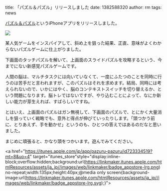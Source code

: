title: 「パズル＆パズル」リリースしました
date: 1382588320
author: rm
tags: news

[パズル＆パズル](https://itunes.apple.com/jp/app/pazuru-pazuru/id723334519?mt=8&uo=4)というiPhoneアプリをリリースしました。

[![](http://a3.mzstatic.com/us/r30/Purple/v4/db/a8/d2/dba8d2c1-54cc-7d37-389a-c8a3dabd234d/screen568x568.jpeg)](https://itunes.apple.com/jp/app/pazuru-pazuru/id723334519?mt=8&uo=4)

某人気ゲームをインスパイアして、斜め上を狙った結果、正直、意味がよくわからないパズルゲームに仕上がりました。

下画面のタッチパズルを解いて、上画面のスライドパズルを攻略するという、今までにない新感覚パズルゲームです。

人間の脳は、マルチタスクには向いていなくて、一度にふたつのことを同時に行うのは苦手だと言われますが、このパズルはそれを求めます。結局、同時には考えられないので、いかにはやく、脳のコンテキストスイッチを切り替えるか、という問題になります。脳トレではないですが、やり込むことによって、なにか新しい能力が芽生えれば、すばらしいですね。

とはいえ、上画面のパズルはガン無視して、下画面のパズルで、とにかく大量消しを狙っていく戦略でも、意外と得点が伸びていったりします。「頭つかう前に、とりあえず、手を動かせ」というのも、ひとつの答えではあるのだなと思いました。

まじめに頑張ると、かなり頭をつかいます。遊んでみてください。

<a href="https://itunes.apple.com/jp/app/pazuru-pazuru/id723334519?mt=8&uo=4" target="itunes_store"style="display:inline-block;overflow:hidden;background:url(https://linkmaker.itunes.apple.com/htmlResources/assets/ja_jp//images/web/linkmaker/badge_appstore-lrg.png) no-repeat;width:135px;height:40px;@media only screen{background-image:url(https://linkmaker.itunes.apple.com/htmlResources/assets/ja_jp//images/web/linkmaker/badge_appstore-lrg.svg);}"></a>
